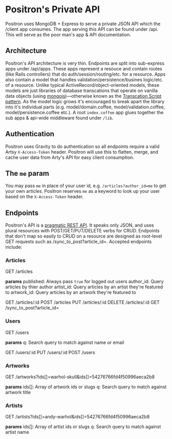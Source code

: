 # Positron's Private API

Positron uses MongoDB + Express to serve a private JSON API which the /client app consumes. The app serving this API can be found under /api. This will serve as the poor man's app & API documentation.

## Architecture

Positron's API architecture is very thin. Endpoints are split into sub-express apps under /api/apps. These apps represent a resouce and contain routes (like Rails controllers) that do auth/session/routing/etc. for a resource. Apps also contain a model that handles validation/persistence/busines logic/etc. of a resource. Unlike typical ActiveRecord/object-oriented models, these models are just libraries of database transcations that operate on vanilla data objects (using [mongojs](https://github.com/mafintosh/mongojs))—otherwise known as the [Transcation Script pattern](http://martinfowler.com/eaaCatalog/transactionScript.html). As the model logic grows it's encouraged to break apart the library into it's individual parts (e.g. model/domain.coffee, model/validation.coffee, model/persistence.coffee etc.). A root `index.coffee` app glues together the sub apps & api-wide middleware found under `/lib`.

## Authentication

Positron uses Gravity to do authentication so all endpoints require a valid Artsy `X-Access-Token` header. Positron will use this to flatten, merge, and cache user data from Arty's API for easy client consumption.

## The `me` param

You may pass `me` in place of your user id, e.g. `/articles?author_id=me` to get your own articles. Positron reserves `me` as a keyword to look up your user based on the `X-Access-Token` header.

## Endpoints

Positron's API is a [pragmatic REST API](https://blog.apigee.com/detail/api_design_a_new_model_for_pragmatic_rest). It speaks only JSON, and uses plural resources with POST/GET/PUT/DELETE verbs for CRUD. Endpoints that don't map so easily to CRUD on a resource are designed as root-level GET requests such as /sync_to_post?article_id=. Accepted endpoints include:

### Articles

GET /articles

**params**
published: Always pass `true` for logged out users
author_id: Query articles by thier author
artist_id: Query articles by an artist they're featured to
artwork_id: Query articles by an artwork they're featured to

GET /articles/:id
POST /articles
PUT /articles/:id
DELETE /articles/:id
GET /sync_to_post?article_id=

### Users

GET /users

**params**
q: Search query to match against name or email

GET /users/:id
PUT /users/:id
POST /users

### Artworks

GET /artworks?ids[]=warhol-skull&ids[]=54276766fd4f50996aeca2b8

**params**
ids[]: Array of artwork ids or slugs
q: Search query to match against artwork title

### Artists

GET /artists?ids[]=andy-warhol&ids[]=54276766fd4f50996aeca2b8

**params**
ids[]: Array of artist ids or slugs
q: Search query to match against artist name
